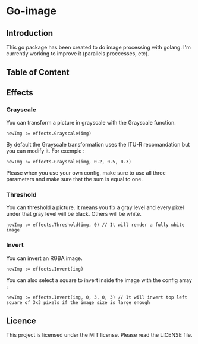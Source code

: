 # Go-image

## Introduction

This go package has been created to do image processing with golang. I'm currently working to improve it (parallels proccesses, etc).

## Table of Content

## Effects

### Grayscale

You can transform a picture in grayscale with the Grayscale function.

```golang
newImg := effects.Grayscale(img)
```

By default the Grayscale transformation uses the ITU-R recomandation but you can modify it. For exemple :

```golang
newImg := effects.Grayscale(img, 0.2, 0.5, 0.3)
```

Please when you use your own config, make sure to use all three parameters and make sure that the sum is equal to one.

### Threshold

You can threshold a picture. It means you fix a gray level and every pixel under that gray level will be black. Others will be white.

```golang
newImg := effects.Threshold(img, 0) // It will render a fully white image
```

### Invert

You can invert an RGBA image.

```golang
newImg := effects.Invert(img)
```

You can also select a square to invert inside the image with the config array :

```golang
newImg := effects.Invert(img, 0, 3, 0, 3) // It will invert top left square of 3x3 pixels if the image size is large enough
```

## Licence

This project is licensed under the MIT license. Please read the LICENSE file.
